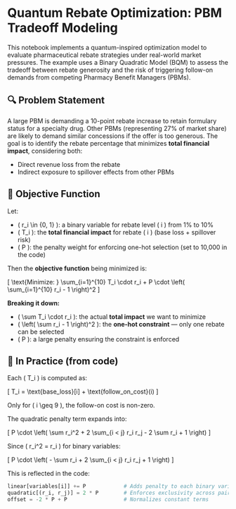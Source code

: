 # Quantum Rebate Optimization: PBM Tradeoff Modeling

This notebook implements a quantum-inspired optimization model to evaluate pharmaceutical rebate strategies under real-world market pressures. The example uses a Binary Quadratic Model (BQM) to assess the tradeoff between rebate generosity and the risk of triggering follow-on demands from competing Pharmacy Benefit Managers (PBMs).

## 🔍 Problem Statement

A large PBM is demanding a 10-point rebate increase to retain formulary status for a specialty drug. Other PBMs (representing 27% of market share) are likely to demand similar concessions if the offer is too generous. The goal is to identify the rebate percentage that minimizes **total financial impact**, considering both:

- Direct revenue loss from the rebate  
- Indirect exposure to spillover effects from other PBMs

## 🎯 Objective Function

Let:

- \( r_i \in \{0, 1\} \): a binary variable for rebate level \( i \) from 1% to 10%  
- \( T_i \): the **total financial impact** for rebate \( i \) (base loss + spillover risk)  
- \( P \): the penalty weight for enforcing one-hot selection (set to 10,000 in the code)  

Then the **objective function** being minimized is:

\[
\text{Minimize: } \sum_{i=1}^{10} T_i \cdot r_i + P \cdot \left( \sum_{i=1}^{10} r_i - 1 \right)^2
\]

**Breaking it down:**

- \( \sum T_i \cdot r_i \): the actual **total impact** we want to minimize  
- \( \left( \sum r_i - 1 \right)^2 \): the **one-hot constraint** — only one rebate can be selected  
- \( P \): a large penalty ensuring the constraint is enforced  

## 🧠 In Practice (from code)

Each \( T_i \) is computed as:

\[
T_i = \text{base\_loss}[i] + \text{follow\_on\_cost}(i)
\]

Only for \( i \geq 9 \), the follow-on cost is non-zero.

The quadratic penalty term expands into:

\[
P \cdot \left( \sum r_i^2 + 2 \sum_{i < j} r_i r_j - 2 \sum r_i + 1 \right)
\]

Since \( r_i^2 = r_i \) for binary variables:

\[
P \cdot \left( - \sum r_i + 2 \sum_{i < j} r_i r_j + 1 \right)
\]

This is reflected in the code:

```python
linear[variables[i]] += P            # Adds penalty to each binary variable
quadratic[(r_i, r_j)] = 2 * P        # Enforces exclusivity across pairs
offset = -2 * P + P                  # Normalizes constant terms

